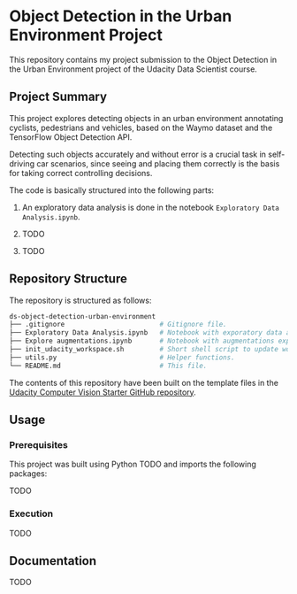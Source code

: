 # Object Detection in the Urban Environment Project
This repository contains my project submission to the Object Detection in the Urban Environment project of the Udacity Data Scientist course.

## Project Summary

This project explores detecting objects in an urban environment annotating cyclists, pedestrians and vehicles, based on the Waymo dataset and the TensorFlow Object Detection API.

Detecting such objects accurately and without error is a crucial task in self-driving car scenarios, since seeing and placing them correctly is the basis for taking correct controlling decisions. 

The code is basically structured into the following parts:

1. An exploratory data analysis is done in the notebook `Exploratory Data Analysis.ipynb`.

1. TODO

1. TODO

## Repository Structure
The repository is structured as follows:

```bash
ds-object-detection-urban-environment
├── .gitignore                        # Gitignore file. 
├── Exploratory Data Analysis.ipynb   # Notebook with exporatory data analysis.
├── Explore augmentations.ipynb       # Notebook with augmentations exploration.
├── init_udacity_workspace.sh         # Short shell script to update workspace.
├── utils.py                          # Helper functions.
└── README.md                         # This file.
```

The contents of this repository have been built on the template files in the [Udacity Computer Vision Starter GitHub repository](https://github.com/udacity/nd013-c1-vision-starter).

## Usage

### Prerequisites
This project was built using Python TODO and imports the following packages:

TODO

### Execution

TODO

## Documentation

TODO
